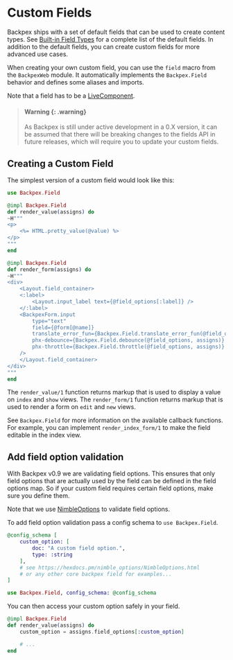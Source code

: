 # Custom Fields

Backpex ships with a set of default fields that can be used to create content types. See [Built-in Field Types](what-is-a-field.md#built-in-field-types) for a complete list of the default fields. In addition to the default fields, you can create custom fields for more advanced use cases.

When creating your own custom field, you can use the `field` macro from the `BackpexWeb` module. It automatically implements the `Backpex.Field` behavior and defines some aliases and imports.

Note that a field has to be a [LiveComponent](https://hexdocs.pm/phoenix_live_view/Phoenix.LiveComponent.html).

> #### Warning {: .warning}
>
> As Backpex is still under active development in a 0.X version, it can be assumed that there will be breaking changes to the 
> fields API in future releases, which will require you to update your custom fields.

## Creating a Custom Field

The simplest version of a custom field would look like this:

```elixir
use Backpex.Field

@impl Backpex.Field
def render_value(assigns) do
~H"""
<p>
    <%= HTML.pretty_value(@value) %>
</p>
"""
end

@impl Backpex.Field
def render_form(assigns) do
~H"""
<div>
    <Layout.field_container>
    <:label>
        <Layout.input_label text={@field_options[:label]} />
    </:label>
    <BackpexForm.input
        type="text"
        field={@form[@name]}
        translate_error_fun={Backpex.Field.translate_error_fun(@field_options, assigns)}
        phx-debounce={Backpex.Field.debounce(@field_options, assigns)}
        phx-throttle={Backpex.Field.throttle(@field_options, assigns)}
    />
    </Layout.field_container>
</div>
"""
end
```

The `render_value/1` function returns markup that is used to display a value on `index` and `show` views.
The `render_form/1` function returns markup that is used to render a form on `edit` and `new` views.

See `Backpex.Field` for more information on the available callback functions. For example, you can implement `render_index_form/1` to make the field editable in the index view.

## Add field option validation

With Backpex v0.9 we are validating field options. This ensures that only field options that are actually used by the field can be defined in the field options map. So if your custom field requires certain field options, make sure you define them.

Note that we use [NimbleOptions](https://hexdocs.pm/nimble_options) to validate field options.

To add field option validation pass a config schema to `use Backpex.Field`.

```elixir
@config_schema [
    custom_option: [
        doc: "A custom field option.",
        type: :string
    ],
    # see https://hexdocs.pm/nimble_options/NimbleOptions.html
    # or any other core backpex field for examples...
]

use Backpex.Field, config_schema: @config_schema
```

You can then access your custom option safely in your field.

```elixir
@impl Backpex.Field
def render_value(assigns) do
    custom_option = assigns.field_options[:custom_option]

    # ...
end
```
